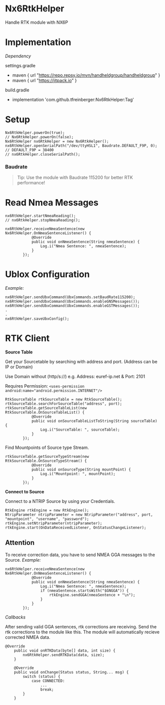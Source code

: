 # Nx6RtkHelper
Handle RTK module with NX6P


# Implementation
*Dependency*

settings.gradle
  - maven { url "https://repo.repsy.io/mvn/handheldgroup/handheldgroup" }
  - maven { url "https://jitpack.io" }

build.gradle
- implementation 'com.github.tfreinberger:Nx6RtkHelper:Tag'


# Setup
```
Nx6RtkHelper.powerOn(true);
// Nx6RtkHelper.powerOn(false);
Nx6RtkHelper nx6RtkHelper = new Nx6RtkHelper();
nx6RtkHelper.openSerialPath("/dev/ttyHSL1", Baudrate.DEFAULT_F9P, 0);  // DEFAULT_F9P = 38400
// nx6RtkHelper.closeSerialPath();
```
### Baudrate
> Tip: Use the module with Baudrate 115200 for better RTK performance!

# Read Nmea Messages
```
nx6RtkHelper.startNmeaReading();
// nx6RtkHelper.stopNmeaReading();

nx6RtkHelper.receiveNmeaSentence(new Nx6RtkHelper.OnNmeaSentenceListener() {
            @Override
            public void onNmeaSentence(String nmeaSentence) {
                Log.i("Nmea Sentence: ", nmeaSentence);
            }
        });
```

# Ublox Configuration
*Example:*
```
nx6RtkHelper.sendUbxCommand(UbxCommands.setBaudRate115200);
nx6RtkHelper.sendUbxCommand(UbxCommands.enableGNSMessages());
nx6RtkHelper.sendUbxCommand(UbxCommands.enableGSTMessages());
.
.
nx6RtkHelper.saveUbxConfig();
```

# RTK Client
**Source Table**

Get your Sourcetable by searching with address and port. (Address can be IP or Domain)

Use Domain without (http/s://) e.g. Address: euref-ip.net & Port: 2101 

Requires Permission: 
``` <uses-permission android:name="android.permission.INTERNET"/> ```
```
RtkSourceTable rtkSourceTable = new RtkSourceTable();
rtkSourceTable.searchForSourceTable("address", port);
rtkSourceTable.getSourceTableList(new RtkSourceTable.OnSourceTableList() {
            @Override
            public void onSourceTableListToString(String sourceTable) {
                Log.i("SourceTable: ", sourceTable);
            }
        });
```
Find Mountpoints of Source type Stream.
```
rtkSourceTable.getSourceTypeStream(new RtkSourceTable.OnSourceTypeStream() {
            @Override
            public void onSourceType(String mountPoint) {
                Log.i("Mountpoint: ", mountPoint);
            }
        });
```

**Connect to Source**

Connect to a NTRIP Source by using your Credentials.
```
RtkEngine rtkEngine = new RtkEngine();
NtripParameter ntripParameter = new NtripParameter("address", port, "mountpoint", "username", "password");
rtkEngine.setNtripParameter(ntripParameter);
rtkEngine.start(OnDataReceivedListener, OnStatusChangeListener);  
```
## Attention

To receive correction data, you have to send NMEA GGA messages to the Source.
*Example:*
```
nx6RtkHelper.receiveNmeaSentence(new Nx6RtkHelper.OnNmeaSentenceListener() {
            @Override
            public void onNmeaSentence(String nmeaSentence) {
                Log.i("Nmea Sentence: ", nmeaSentence);
                if (nmeaSentence.startsWith("$GNGGA")) {
                    rtkEngine.sendGGA(nmeaSentence + "\n");
                }
            }
        });
```
*Callbacks*

After sending valid GGA sentences, rtk corrections are receiving. 
Send the rtk corrections to the module like this.
The module will automatically recieve corrected NMEA data.
```
@Override
    public void onRTKData(byte[] data, int size) {
        nx6RtkHelper.sendRTKData(data, size);
    }

    @Override
    public void onChange(Status status, String... msg) {
        switch (status) {
            case CONNECTED:
                ...
                break;
        }
    }
```




